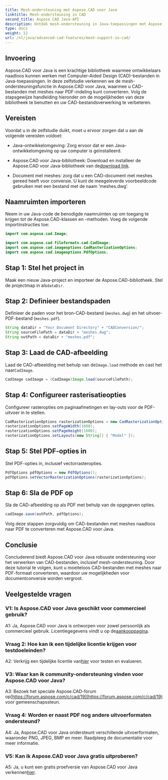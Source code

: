 ```yaml
---
title: Mesh-ondersteuning met Aspose.CAD voor Java
linktitle: Mesh-ondersteuning in CAD
second_title: Aspose.CAD Java-API
description: Ontdek mesh-ondersteuning in Java-toepassingen met Aspose.CAD. Converteer CAD-bestanden moeiteloos naar PDF.
type: docs
weight: 12
url: /nl/java/advanced-cad-features/mesh-support-in-cad/
---
```

## Invoering

Aspose.CAD voor Java is een krachtige bibliotheek waarmee ontwikkelaars naadloos kunnen werken met Computer-Aided Design (CAD)-bestanden in Java-toepassingen. In deze zelfstudie verkennen we de mesh-ondersteuningsfunctie in Aspose.CAD voor Java, waarmee u CAD-bestanden met meshes naar PDF-indeling kunt converteren. Volg de stapsgewijze handleiding hieronder om de mogelijkheden van deze bibliotheek te benutten en uw CAD-bestandsverwerking te verbeteren.

## Vereisten

Voordat u in de zelfstudie duikt, moet u ervoor zorgen dat u aan de volgende vereisten voldoet:

- Java-ontwikkelomgeving: Zorg ervoor dat er een Java-ontwikkelomgeving op uw computer is geïnstalleerd.

-  Aspose.CAD voor Java-bibliotheek: Download en installeer de Aspose.CAD voor Java-bibliotheek van de[download link](https://releases.aspose.com/cad/java/).

- Document met meshes: zorg dat u een CAD-document met meshes gereed heeft voor conversie. U kunt de meegeleverde voorbeeldcode gebruiken met een bestand met de naam 'meshes.dwg'.

## Naamruimten importeren

Neem in uw Java-code de benodigde naamruimten op om toegang te krijgen tot de Aspose.CAD-klassen en -methoden. Voeg de volgende importinstructies toe:

```java
import com.aspose.cad.Image;

import com.aspose.cad.fileformats.cad.CadImage;
import com.aspose.cad.imageoptions.CadRasterizationOptions;
import com.aspose.cad.imageoptions.PdfOptions;
```

## Stap 1: Stel het project in

Maak een nieuw Java-project en importeer de Aspose.CAD-bibliotheek. Stel de projectmap in als`dataDir`.

## Stap 2: Definieer bestandspaden

Definieer de paden voor het bron-CAD-bestand (`meshes.dwg`) en het uitvoer-PDF-bestand (`meshes.pdf`).

```java
String dataDir = "Your Document Directory" + "CADConversion/";
String sourceFilePath = dataDir + "meshes.dwg";
String outPath = dataDir + "meshes.pdf";
```

## Stap 3: Laad de CAD-afbeelding

 Laad de CAD-afbeelding met behulp van de`Image.load` methode en cast het naar`CadImage`.

```java
CadImage cadImage = (CadImage)Image.load(sourceFilePath);
```

## Stap 4: Configureer rasterisatieopties

Configureer rasteropties om paginaafmetingen en lay-outs voor de PDF-uitvoer in te stellen.

```java
CadRasterizationOptions rasterizationOptions = new CadRasterizationOptions();
rasterizationOptions.setPageWidth(1600);
rasterizationOptions.setPageHeight(1600);
rasterizationOptions.setLayouts(new String[] { "Model" });
```

## Stap 5: Stel PDF-opties in

Stel PDF-opties in, inclusief vectorrasteropties.

```java
PdfOptions pdfOptions = new PdfOptions();
pdfOptions.setVectorRasterizationOptions(rasterizationOptions);
```

## Stap 6: Sla de PDF op

Sla de CAD-afbeelding op als PDF met behulp van de opgegeven opties.

```java
cadImage.save(outPath, pdfOptions);
```

Volg deze stappen zorgvuldig om CAD-bestanden met meshes naadloos naar PDF te converteren met Aspose.CAD voor Java.

## Conclusie

Concluderend biedt Aspose.CAD voor Java robuuste ondersteuning voor het verwerken van CAD-bestanden, inclusief mesh-ondersteuning. Door deze tutorial te volgen, kunt u moeiteloos CAD-bestanden met meshes naar PDF-formaat converteren, waardoor uw mogelijkheden voor documentconversie worden vergroot.

## Veelgestelde vragen

### V1: Is Aspose.CAD voor Java geschikt voor commercieel gebruik?

 A1: Ja, Aspose.CAD voor Java is ontworpen voor zowel persoonlijk als commercieel gebruik. Licentiegegevens vindt u op de[aankooppagina](https://purchase.aspose.com/buy).

### Vraag 2: Hoe kan ik een tijdelijke licentie krijgen voor testdoeleinden?

 A2: Verkrijg een tijdelijke licentie van[hier](https://purchase.aspose.com/temporary-license/) voor testen en evalueren.

### V3: Waar kan ik community-ondersteuning vinden voor Aspose.CAD voor Java?

 A3: Bezoek het speciale Aspose.CAD-forum op[https://forum.aspose.com/c/cad/19](https://forum.aspose.com/c/cad/19) voor gemeenschapssteun.

### Vraag 4: Worden er naast PDF nog andere uitvoerformaten ondersteund?

A4: Ja, Aspose.CAD voor Java ondersteunt verschillende uitvoerformaten, waaronder PNG, JPEG, BMP en meer. Raadpleeg de documentatie voor meer informatie.

### V5: Kan ik Aspose.CAD voor Java gratis uitproberen?

 A5: Ja, u kunt een gratis proefversie van Aspose.CAD voor Java verkennen[hier](https://releases.aspose.com/).
